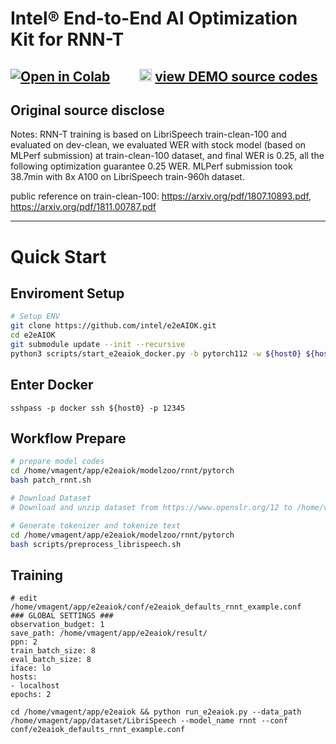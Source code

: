 # Intel® End-to-End AI Optimization Kit for RNN-T


[![Open in Colab](https://colab.research.google.com/assets/colab-badge.svg)](https://colab.research.google.com/github/intel/e2eAIOK/blob/main/demo/builtin/rnnt/RNNT_DEMO.ipynb)&emsp;&emsp;  <img width="20" height="20" src="https://github.githubassets.com/images/modules/logos_page/GitHub-Mark.png"> [view DEMO source codes](https://github.com/intel/e2eAIOK/blob/main/demo/builtin/rnnt/RNNT_DEMO.ipynb)
---

## Original source disclose
Notes: RNN-T training is based on LibriSpeech train-clean-100 and evaluated on dev-clean, we evaluated WER with stock model (based on MLPerf submission) at train-clean-100 dataset, and final WER is 0.25, all the following optimization guarantee 0.25 WER. MLPerf submission took 38.7min with 8x A100 on LibriSpeech train-960h dataset.

public reference on train-clean-100: https://arxiv.org/pdf/1807.10893.pdf, https://arxiv.org/pdf/1811.00787.pdf

---

# Quick Start
## Enviroment Setup
``` bash
# Setup ENV
git clone https://github.com/intel/e2eAIOK.git
cd e2eAIOK
git submodule update --init --recursive
python3 scripts/start_e2eaiok_docker.py -b pytorch112 -w ${host0} ${host1} ${host2} ${host3} --proxy ""
```

## Enter Docker
```
sshpass -p docker ssh ${host0} -p 12345
```

## Workflow Prepare
``` bash
# prepare model codes
cd /home/vmagent/app/e2eaiok/modelzoo/rnnt/pytorch
bash patch_rnnt.sh

# Download Dataset
# Download and unzip dataset from https://www.openslr.org/12 to /home/vmagent/app/dataset/LibriSpeech

# Generate tokenizer and tokenize text
cd /home/vmagent/app/e2eaiok/modelzoo/rnnt/pytorch
bash scripts/preprocess_librispeech.sh
```

## Training
```
# edit /home/vmagent/app/e2eaiok/conf/e2eaiok_defaults_rnnt_example.conf
### GLOBAL SETTINGS ###
observation_budget: 1
save_path: /home/vmagent/app/e2eaiok/result/
ppn: 2
train_batch_size: 8
eval_batch_size: 8
iface: lo
hosts:
- localhost
epochs: 2
```

```
cd /home/vmagent/app/e2eaiok && python run_e2eaiok.py --data_path /home/vmagent/app/dataset/LibriSpeech --model_name rnnt --conf conf/e2eaiok_defaults_rnnt_example.conf 
```

